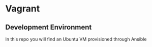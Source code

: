 # Vagrant

## Development Environment

In this repo you will find an Ubuntu VM provisioned through Ansible
